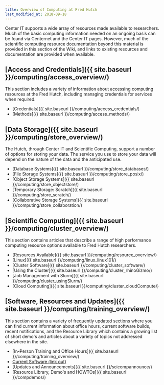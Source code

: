 ```yaml
---
title: Overview of Computing at Fred Hutch
last_modified_at: 2018-09-18
---
```

Center IT supports a wide array of resources made available to researchers.  Much of the basic computing information needed on an ongoing basis can be found via Centernet and the Center IT pages.  However, much of the scientific computing resource documentation beyond this material is provided in this section of the Wiki, and links to existing resources and documentation are provided when available.  

## [Access and Credentials]({{ site.baseurl }}/computing/access_overview/)
This section includes a variety of information about accessing computing resources at the Fred Hutch, including managing credentials for services when required.  
- [Credentials]({{ site.baseurl }}/computing/access_credentials/)
- [Methods]({{ site.baseurl }}/computing/access_methods/)


## [Data Storage]({{ site.baseurl }}/computing/store_overview/)
The Hutch, through Center IT and Scientific Computing, support a number of options for storing your data. The service you use to store your data will depend on the nature of the data and the anticipated use.

- [Database Systems]({{ site.baseurl }}/computing/store_databases/)
- [File Storage Systems]({{ site.baseurl }}/computing/store_posix/)
- [Object Storage Systems]({{ site.baseurl }}/computing/store_objectstore/)
- [Temporary Storage: Scratch]({{ site.baseurl }}/computing/store_scratch/)
- [Collaborative Storage Systems]({{ site.baseurl }}/computing/store_collaboration/)


## [Scientific Computing]({{ site.baseurl }}/computing/cluster_overview/)
This section contains articles that describe a range of high performance computing resource options available to Fred Hutch researchers.
- [Resources Available]({{ site.baseurl }}/computing/resource_overview/)
- [Linux]({{ site.baseurl }}/computing/linux_linux101/)
- [Cluster Software]({{ site.baseurl }}/computing/cluster_software/)
- [Using the Cluster]({{ site.baseurl }}/computing/cluster_rhinoGizmo/)
- [Job Management with Slurm]({{ site.baseurl }}/computing/cluster_usingSlurm/)
- [Cloud Computing]({{ site.baseurl }}/computing/cluster_cloudCompute/)


## [Software, Resources and Updates]({{ site.baseurl }}/computing/training_overview/)
This section contains a variety of frequently updated sections where you can find current information about office hours, current software builds, recent notifications, and the Resource Library which contains a growing list of short demo's and articles about a variety of topics not addressed elsewhere in the site.  
- [In-Person Training and Office Hours]({{ site.baseurl }}/computing/training_overview/)
- [Current Software (link out)](http://fredhutch.github.io/easybuild-life-sciences/)
- [Updates and Announcements]({{ site.baseurl }}/scicompannounce/)
- [Resource Library, Demo's and HOWTOs]({{ site.baseurl }}/compdemos/)

